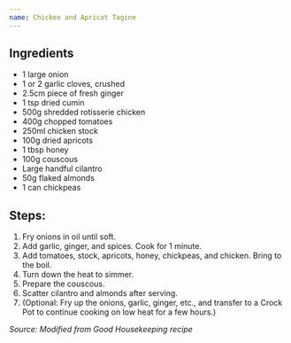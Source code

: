 ```yaml
---
name: Chicken and Apricot Tagine
---
```

## Ingredients
- 1 large onion
- 1 or 2 garlic cloves, crushed
- 2.5cm piece of fresh ginger
- 1 tsp dried cumin
- 500g shredded rotisserie chicken
- 400g chopped tomatoes
- 250ml chicken stock
- 100g dried apricots
- 1 tbsp honey
- 100g couscous
- Large handful cilantro
- 50g flaked almonds
- 1 can chickpeas

## Steps:
1. Fry onions in oil until soft.
2. Add garlic, ginger, and spices. Cook for 1 minute.
3. Add tomatoes, stock, apricots, honey, chickpeas, and chicken. Bring to the boil.
4. Turn down the heat to simmer.
5. Prepare the couscous.
6. Scatter cilantro and almonds after serving.
7. (Optional: Fry up the onions, garlic, ginger, etc., and transfer to a Crock Pot to continue cooking on low heat for a few hours.)

_Source: Modified from Good Housekeeping recipe_